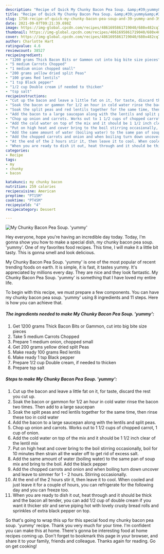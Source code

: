 ```yaml
---
description: "Recipe of Quick My Chunky Bacon Pea Soup. &amp;#39;yummy&amp;#39;"
title: "Recipe of Quick My Chunky Bacon Pea Soup. &amp;#39;yummy&amp;#39;"
slug: 1758-recipe-of-quick-my-chunky-bacon-pea-soup-and-39-yummy-and-39
date: 2021-09-07T09:21:39.698Z
image: https://img-global.cpcdn.com/recipes/4861695861719040/680x482cq70/my-chunky-bacon-pea-soup-yummy-recipe-main-photo.jpg
thumbnail: https://img-global.cpcdn.com/recipes/4861695861719040/680x482cq70/my-chunky-bacon-pea-soup-yummy-recipe-main-photo.jpg
cover: https://img-global.cpcdn.com/recipes/4861695861719040/680x482cq70/my-chunky-bacon-pea-soup-yummy-recipe-main-photo.jpg
author: Charlotte Hart
ratingvalue: 4.6
reviewcount: 38527
recipeingredient:
- "1200 grams Thick Bacon Bits or Gammon cut into big bite size pieces"
- "5 medium Carrots Chopped"
- "1 medium onion chopped small"
- "200 grams yellow dried split Peas"
- "100 grams Red lentils"
- "1 tsp Black pepper"
- "1/2 cup Double cream if needed to thicken"
- "tsp salt"
recipeinstructions:
- "Cut up the bacon and leave a little fat on it, for taste, discard the rest you cut up."
- "Soak the bacon or gammon for 1/2 an hour in cold water rinse the bacon two times. Then add to a large saucepan"
- "Soak the split peas and red lentils together for the same time, then rinse these too in cold water"
- "Add the bacon to a large saucepan along with the lentils and split peas."
- "Chop up onion and carrots. Works out to 1 1/2 cups of chopped carrot, 1 cup of onion."
- "Add the cold water on top of the mix and it should be 1 1/2 inch clear of the lentil mix"
- "Put on high heat and cover bring to the boil stirring occasionally, boil for 10 minutes then strain all the water off to get rid of excess salt."
- "Add the same amount of water (boiling water) to the same pan of soup mix and bring to the boil. Add the black pepper"
- "Add the chopped carrots and onion and when boiling turn down uncover and leave to simmer for 1 - 2 hours. Stirring occasionally."
- "At the end of the 2 hours stir it, then leave it to cool. When cooled and just leave it for a couple of hours, you can refrigerate for the following day and you can freeze too."
- "When you are ready to dish it out, heat through and it should be thick and the bacon all tender, you can add 1/2 cup of double cream if you want it thicker stir and serve piping hot with lovely crusty bread rolls and sprinkles of extra black pepper on top."
categories:
- Recipe
tags:
- my
- chunky
- bacon

katakunci: my chunky bacon 
nutrition: 259 calories
recipecuisine: American
preptime: "PT15M"
cooktime: "PT45M"
recipeyield: "4"
recipecategory: Dessert

---
```



![My Chunky Bacon Pea Soup. &#39;yummy&#39;](https://img-global.cpcdn.com/recipes/4861695861719040/680x482cq70/my-chunky-bacon-pea-soup-yummy-recipe-main-photo.jpg)

Hey everyone, hope you're having an incredible day today. Today, I'm gonna show you how to make a special dish, my chunky bacon pea soup. &#39;yummy&#39;. One of my favorites food recipes. This time, I will make it a little bit tasty. This is gonna smell and look delicious.

My Chunky Bacon Pea Soup. &#39;yummy&#39; is one of the most popular of recent trending foods on earth. It is simple, it is fast, it tastes yummy. It's appreciated by millions every day. They are nice and they look fantastic. My Chunky Bacon Pea Soup. &#39;yummy&#39; is something that I have loved my entire life.




To begin with this recipe, we must prepare a few components. You can have my chunky bacon pea soup. &#39;yummy&#39; using 8 ingredients and 11 steps. Here is how you can achieve that.

<!--inarticleads1-->

##### The ingredients needed to make My Chunky Bacon Pea Soup. &#39;yummy&#39;:

1. Get 1200 grams Thick Bacon Bits or Gammon, cut into big bite size pieces
1. Take 5 medium Carrots Chopped
1. Prepare 1 medium onion, chopped small
1. Get 200 grams yellow dried split Peas
1. Make ready 100 grams Red lentils
1. Make ready 1 tsp Black pepper
1. Prepare 1/2 cup Double cream, if needed to thicken
1. Prepare tsp salt




<!--inarticleads2-->

##### Steps to make My Chunky Bacon Pea Soup. &#39;yummy&#39;:

1. Cut up the bacon and leave a little fat on it, for taste, discard the rest you cut up.
1. Soak the bacon or gammon for 1/2 an hour in cold water rinse the bacon two times. Then add to a large saucepan
1. Soak the split peas and red lentils together for the same time, then rinse these too in cold water
1. Add the bacon to a large saucepan along with the lentils and split peas.
1. Chop up onion and carrots. Works out to 1 1/2 cups of chopped carrot, 1 cup of onion.
1. Add the cold water on top of the mix and it should be 1 1/2 inch clear of the lentil mix
1. Put on high heat and cover bring to the boil stirring occasionally, boil for 10 minutes then strain all the water off to get rid of excess salt.
1. Add the same amount of water (boiling water) to the same pan of soup mix and bring to the boil. Add the black pepper
1. Add the chopped carrots and onion and when boiling turn down uncover and leave to simmer for 1 - 2 hours. Stirring occasionally.
1. At the end of the 2 hours stir it, then leave it to cool. When cooled and just leave it for a couple of hours, you can refrigerate for the following day and you can freeze too.
1. When you are ready to dish it out, heat through and it should be thick and the bacon all tender, you can add 1/2 cup of double cream if you want it thicker stir and serve piping hot with lovely crusty bread rolls and sprinkles of extra black pepper on top.




So that's going to wrap this up for this special food my chunky bacon pea soup. &#39;yummy&#39; recipe. Thank you very much for your time. I'm confident you can make this at home. There's gonna be interesting food at home recipes coming up. Don't forget to bookmark this page in your browser, and share it to your family, friends and colleague. Thanks again for reading. Go on get cooking!
